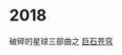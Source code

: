 
# 2018
 破碎的星球三部曲之
 [巨石苍穹](https://book.douban.com/subject/27605903/)


<!--stackedit_data:
eyJoaXN0b3J5IjpbLTEwNDY5NzUwMzEsLTExMTUyNzQwMzddfQ
==
-->